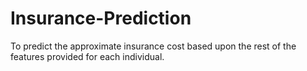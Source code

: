 # Insurance-Prediction
To predict the approximate insurance cost based upon the rest of the features provided for each individual.
